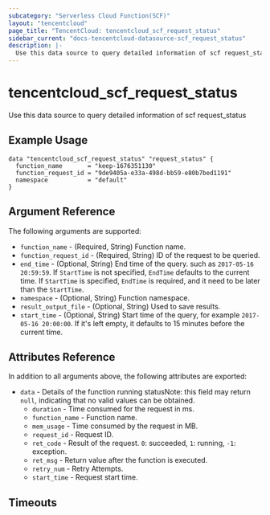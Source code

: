 ```yaml
---
subcategory: "Serverless Cloud Function(SCF)"
layout: "tencentcloud"
page_title: "TencentCloud: tencentcloud_scf_request_status"
sidebar_current: "docs-tencentcloud-datasource-scf_request_status"
description: |-
  Use this data source to query detailed information of scf request_status
---
```


# tencentcloud_scf_request_status

Use this data source to query detailed information of scf request_status

## Example Usage

```hcl
data "tencentcloud_scf_request_status" "request_status" {
  function_name       = "keep-1676351130"
  function_request_id = "9de9405a-e33a-498d-bb59-e80b7bed1191"
  namespace           = "default"
}
```

## Argument Reference

The following arguments are supported:

* `function_name` - (Required, String) Function name.
* `function_request_id` - (Required, String) ID of the request to be queried.
* `end_time` - (Optional, String) End time of the query. such as `2017-05-16 20:59:59`. If `StartTime` is not specified, `EndTime` defaults to the current time. If `StartTime` is specified, `EndTime` is required, and it need to be later than the `StartTime`.
* `namespace` - (Optional, String) Function namespace.
* `result_output_file` - (Optional, String) Used to save results.
* `start_time` - (Optional, String) Start time of the query, for example `2017-05-16 20:00:00`. If it's left empty, it defaults to 15 minutes before the current time.

## Attributes Reference

In addition to all arguments above, the following attributes are exported:

* `data` - Details of the function running statusNote: this field may return `null`, indicating that no valid values can be obtained.
  * `duration` - Time consumed for the request in ms.
  * `function_name` - Function name.
  * `mem_usage` - Time consumed by the request in MB.
  * `request_id` - Request ID.
  * `ret_code` - Result of the request. `0`: succeeded, `1`: running, `-1`: exception.
  * `ret_msg` - Return value after the function is executed.
  * `retry_num` - Retry Attempts.
  * `start_time` - Request start time.


## Timeouts

<no value>


